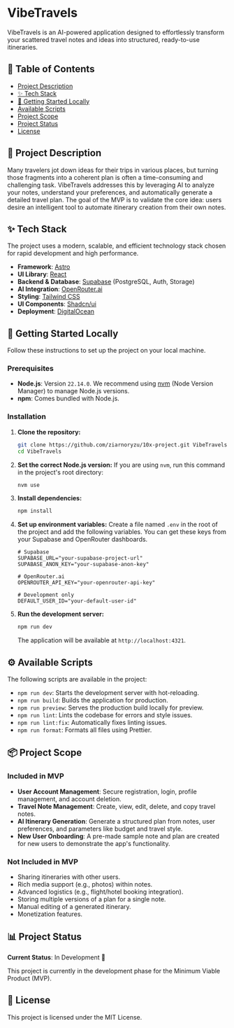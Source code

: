 # VibeTravels

VibeTravels is an AI-powered application designed to effortlessly transform your scattered travel notes and ideas into structured, ready-to-use itineraries.

## 📖 Table of Contents

- [Project Description](#-project-description)
- [✨ Tech Stack](#-tech-stack)
- [🚀 Getting Started Locally](#-getting-started-locally)
- [Available Scripts](#-available-scripts)
- [Project Scope](#-project-scope)
- [Project Status](#-project-status)
- [License](#-license)

## 📝 Project Description

Many travelers jot down ideas for their trips in various places, but turning those fragments into a coherent plan is often a time-consuming and challenging task. VibeTravels addresses this by leveraging AI to analyze your notes, understand your preferences, and automatically generate a detailed travel plan. The goal of the MVP is to validate the core idea: users desire an intelligent tool to automate itinerary creation from their own notes.

## ✨ Tech Stack

The project uses a modern, scalable, and efficient technology stack chosen for rapid development and high performance.

-   **Framework**: [Astro](https://astro.build/)
-   **UI Library**: [React](https://react.dev/)
-   **Backend & Database**: [Supabase](https://supabase.io/) (PostgreSQL, Auth, Storage)
-   **AI Integration**: [OpenRouter.ai](https://openrouter.ai/)
-   **Styling**: [Tailwind CSS](https://tailwindcss.com/)
-   **UI Components**: [Shadcn/ui](https://ui.shadcn.com/)
-   **Deployment**: [DigitalOcean](https://www.digitalocean.com/)

## 🚀 Getting Started Locally

Follow these instructions to set up the project on your local machine.

### Prerequisites

-   **Node.js**: Version `22.14.0`. We recommend using [nvm](https://github.com/nvm-sh/nvm) (Node Version Manager) to manage Node.js versions.
-   **npm**: Comes bundled with Node.js.

### Installation

1.  **Clone the repository:**
    ```sh
    git clone https://github.com/ziarnoryzu/10x-project.git VibeTravels
    cd VibeTravels
    ```

2.  **Set the correct Node.js version:**
    If you are using `nvm`, run this command in the project's root directory:
    ```sh
    nvm use
    ```

3.  **Install dependencies:**
    ```sh
    npm install
    ```

4.  **Set up environment variables:**
    Create a file named `.env` in the root of the project and add the following variables. You can get these keys from your Supabase and OpenRouter dashboards.

    ```env
    # Supabase
    SUPABASE_URL="your-supabase-project-url"
    SUPABASE_ANON_KEY="your-supabase-anon-key"

    # OpenRouter.ai
    OPENROUTER_API_KEY="your-openrouter-api-key"
    
    # Development only
    DEFAULT_USER_ID="your-default-user-id"
    ```

5.  **Run the development server:**
    ```sh
    npm run dev
    ```
    The application will be available at `http://localhost:4321`.

## ⚙️ Available Scripts

The following scripts are available in the project:

-   `npm run dev`: Starts the development server with hot-reloading.
-   `npm run build`: Builds the application for production.
-   `npm run preview`: Serves the production build locally for preview.
-   `npm run lint`: Lints the codebase for errors and style issues.
-   `npm run lint:fix`: Automatically fixes linting issues.
-   `npm run format`: Formats all files using Prettier.

## 📦 Project Scope

### Included in MVP

-   **User Account Management**: Secure registration, login, profile management, and account deletion.
-   **Travel Note Management**: Create, view, edit, delete, and copy travel notes.
-   **AI Itinerary Generation**: Generate a structured plan from notes, user preferences, and parameters like budget and travel style.
-   **New User Onboarding**: A pre-made sample note and plan are created for new users to demonstrate the app's functionality.

### Not Included in MVP

-   Sharing itineraries with other users.
-   Rich media support (e.g., photos) within notes.
-   Advanced logistics (e.g., flight/hotel booking integration).
-   Storing multiple versions of a plan for a single note.
-   Manual editing of a generated itinerary.
-   Monetization features.

## 📊 Project Status

**Current Status**: In Development 🚧

This project is currently in the development phase for the Minimum Viable Product (MVP).

## 📄 License

This project is licensed under the MIT License.
